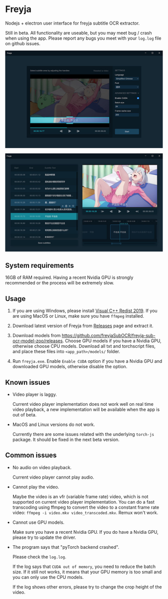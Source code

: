 # Freyja

Nodejs + electron user interface for freyja subtitle OCR extractor.

Still in beta. All functionality are useable, but you may meet bug / crash when using the app. Please report any bugs
you meet with your ```log.log``` file on github issues.

![Config page screenshot](.img/config.jpg)

![Edit page screenshot](.img/edit.jpg)

## System requirements

16GB of RAM required. Having a recent Nvidia GPU is strongly recommended or the process will be extremely slow.

## Usage

1. If you are using Windows, please install [Visual C++ Redist 2019](https://aka.ms/vs/16/release/vc_redist.x64.exe). If
   you are using MacOS or Linux, make sure you have ```ffmpeg``` installed.

2. Download latest version of Freyja from [Releases](https://github.com/freyjaSubOCR/freyja-sub-ocr-electron/releases)
   page and extract it.

3. Download models from <https://github.com/freyjaSubOCR/freyja-sub-ocr-model-zoo/releases>. Choose GPU models if you
   have a Nvidia GPU, otherwise choose CPU models. Download all txt and torchscript files, and place these files into
   ```<app_path>/models/``` folder.

4. Run ```freyja.exe```. Enable ```Enable CUDA``` option if you have a Nvidia GPU and downloaded GPU models,
   otherwise disable the option.

## Known issues

- Video player is laggy.

  Current video player implementation does not work well on real time video playback, a new implementation will be
  available when the app is out of beta.

- MacOS and Linux versions do not work.

  Currently there are some issues related with the underlying ```torch-js``` package. It should be fixed in the next
  beta version.

## Common issues

- No audio on video playback.

  Current video player cannot play audio.

- Cannot play the video.

  Maybe the video is an vfr (variable frame rate) video, which is not supported on current video player
  implementation. You can do a fast transcoding using ffmpeg to convert the video to a constant frame rate video:
  ```ffmpeg -i video.mkv video_transcoded.mkv```. Remux won't work.

- Cannot use GPU models.

  Make sure you have a recent Nvidia GPU. If you do have a Nvidia GPU, please try to update the driver.

- The program says that "pyTorch backend crashed".

  Please check the ```log.log```.
  
  If the log says that ```CUDA out of memory```, you need to reduce the batch size. If it still not works, it means that
  your GPU memory is too small and you can only use the CPU models.

  If the log shows other errors, please try to change the crop height of the video.
